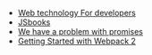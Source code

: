 - [Web technology For developers](https://developer.mozilla.org/en-US/docs/Web/JavaScript)
- [JSbooks](http://jsbooks.revolunet.com/)
- [We have a problem with promises](https://pouchdb.com/2015/05/18/we-have-a-problem-with-promises.html)
- [Getting Started with Webpack 2](https://blog.madewithenvy.com/getting-started-with-webpack-2-ed2b86c68783#.hmbjwl1ir)
